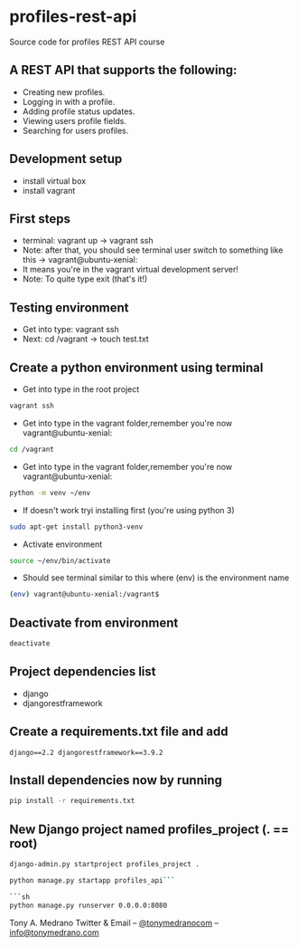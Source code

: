 # profiles-rest-api
Source code for profiles REST API course
## A REST API that supports the following:

- Creating new profiles.
- Logging in with a profile.
- Adding profile status updates.
- Viewing users profile fields.
- Searching for users profiles.

## Development setup
- install virtual box
- install vagrant

## First steps
- terminal: vagrant up -> vagrant ssh 
- Note: after that, you should see terminal user switch to something like this  -> vagrant@ubuntu-xenial:
- It means you're in the vagrant virtual development server!
- Note: To quite type exit (that's it!)

## Testing environment
- Get into type: vagrant ssh
- Next: cd /vagrant -> touch test.txt

## Create a python environment using terminal

- Get into type in the root project
```sh
vagrant ssh
```

- Get into type in the vagrant folder,remember you're now vagrant@ubuntu-xenial: 
```sh
cd /vagrant
```

- Get into type in the vagrant folder,remember you're now vagrant@ubuntu-xenial: 
```sh
python -m venv ~/env
```

- If doesn't work tryi installing first (you're using python 3)
```sh
sudo apt-get install python3-venv
```

- Activate environment
```sh
source ~/env/bin/activate
```

- Should see terminal similar to this where (env) is the environment name
```sh
(env) vagrant@ubuntu-xenial:/vagrant$ 
```

## Deactivate from environment
```sh 
deactivate
```

## Project dependencies list

- django
- djangorestframework

## Create a requirements.txt file and add
`
django==2.2
djangorestframework==3.9.2
`

## Install dependencies now by running
```sh 
pip install -r requirements.txt
```

## New Django project named profiles_project (. == root)
```sh 
django-admin.py startproject profiles_project .
```
```sh 
python manage.py startapp profiles_api```

```sh 
python manage.py runserver 0.0.0.0:8080
```

Tony A. Medrano Twitter & Email – [@tonymedranocom](https://twitter.com/tonymedranocom) – info@tonymedrano.com
